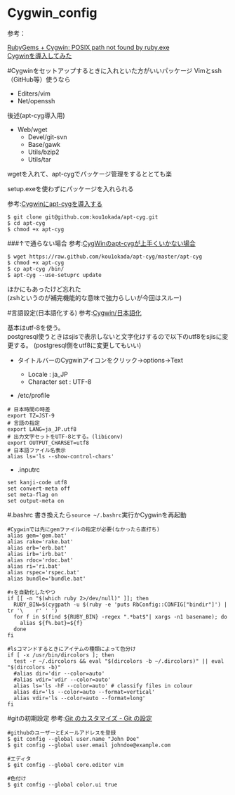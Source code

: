 Cygwin_config
=============

参考：

[RubyGems + Cygwin: POSIX path not found by ruby.exe](http://stackoverflow.com/questions/3831131/rubygems-cygwin-posix-path-not-found-by-ruby-exe)  
[Cygwinを導入してみた](http://nukino.github.io/blog/2012/02/02/Cygwin/)

#Cygwinをセットアップするときに入れといた方がいいパッケージ
Vimとssh（GitHub等）使うなら
- Editers/vim 
- Net/openssh

後述(apt-cyg導入用)
- Web/wget            
  - Devel/git-svn
  - Base/gawk 
  - Utils/bzip2 
  - Utils/tar 

wgetを入れて、apt-cygでパッケージ管理をするととても楽

setup.exeを使わずにパッケージを入れられる

参考:[Cygwinにapt-cygを導入する](http://kowaimononantenai.blogspot.jp/2013/12/cygwinapt-cyg.html)

```
$ git clone git@github.com:kou1okada/apt-cyg.git
$ cd apt-cyg
$ chmod +x apt-cyg
```

###↑で通らない場合
参考:[CygWinのapt-cygが上手くいかない場合](http://hujo.hateblo.jp/entry/2013/11/10/213119)

```
$ wget https://raw.github.com/kou1okada/apt-cyg/master/apt-cyg
$ chmod +x apt-cyg
$ cp apt-cyg /bin/
$ apt-cyg --use-setuprc update
```

ほかにもあったけど忘れた  
(zshというのが補完機能的な意味で強力らしいが今回はスルー)

#言語設定(日本語化する)
参考:[Cygwin/日本語化 ](http://www.bugbearr.jp/?Cygwin/%E6%97%A5%E6%9C%AC%E8%AA%9E%E5%8C%96)

基本はutf-8を使う。  
postgresql使うときはsjisで表示しないと文字化けするので以下のutf8をsjisに変更する。
(postgresql側をutf8に変更してもいい)

- タイトルバーのCygwinアイコンをクリック→options→Text
  - Locale : ja_JP
  - Character set : UTF-8 

- /etc/profile
```
# 日本時間の時差
export TZ=JST-9
# 言語の指定
export LANG=ja_JP.utf8
# 出力文字セットをUTF-8とする。(libiconv)
export OUTPUT_CHARSET=utf8
# 日本語ファイル名表示
alias ls='ls --show-control-chars'
```

- .inputrc
```
set kanji-code utf8
set convert-meta off
set meta-flag on
set output-meta on 
```

#.bashrc
書き換えたら`source ~/.bashrc`実行かCygwinを再起動

```
#Cygwinでは先にgemファイルの指定が必要(なかったら直打ち)
alias gem='gem.bat'
alias rake='rake.bat'
alias erb='erb.bat'
alias irb='irb.bat'
alias rdoc='rdoc.bat'
alias ri='ri.bat'
alias rspec='rspec.bat'
alias bundle='bundle.bat'

#↑を自動化したやつ
if [[ -n "$(which ruby 2>/dev/null)" ]]; then
  RUBY_BIN=$(cygpath -u $(ruby -e 'puts RbConfig::CONFIG["bindir"]') | tr '\    r' ' ')
  for f in $(find ${RUBY_BIN} -regex ".*bat$"| xargs -n1 basename); do
    alias ${f%.bat}=${f}
  done
fi

#lsコマンドするときにアイテムの種類によって色分け
if [ -x /usr/bin/dircolors ]; then
  test -r ~/.dircolors && eval "$(dircolors -b ~/.dircolors)" || eval "$(dircolors -b)"
  #alias dir='dir --color=auto'
  #alias vdir='vdir --color=auto'
  alias ls='ls -hF --color=auto' # classify files in colour
  alias dir='ls --color=auto --format=vertical'
  alias vdir='ls --color=auto --format=long'
fi

```

#gitの初期設定
参考:[Git のカスタマイズ - Git の設定](git-scm.com/book/ja/Git-のカスタマイズ-Git-の設定)

```
#githubのユーザーとEメールアドレスを登録
$ git config --global user.name "John Doe"
$ git config --global user.email johndoe@example.com

#エディタ
$ git config --global core.editor vim

#色付け
$ git config --global color.ui true
```
